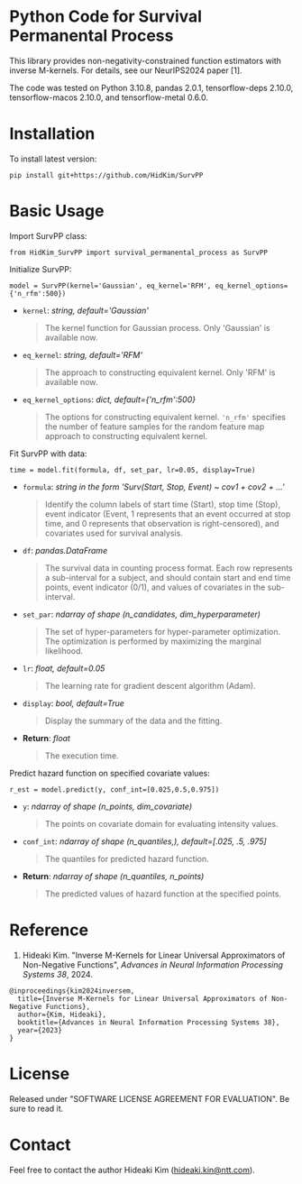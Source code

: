 # Python Code for Survival Permanental Process 
This library provides non-negativity-constrained function estimators with inverse M-kernels. For details, see our NeurIPS2024 paper [1].

The code was tested on Python 3.10.8, pandas 2.0.1, tensorflow-deps 2.10.0, tensorflow-macos 2.10.0, and tensorflow-metal 0.6.0.

# Installation
To install latest version:
```
pip install git+https://github.com/HidKim/SurvPP
```

# Basic Usage
Import SurvPP class:
```
from HidKim_SurvPP import survival_permanental_process as SurvPP
```
Initialize SurvPP:
```
model = SurvPP(kernel='Gaussian', eq_kernel='RFM', eq_kernel_options={'n_rfm':500})
```
- `kernel`: *string, default='Gaussian'* <br> 
  >The kernel function for Gaussian process. Only 'Gaussian' is available now.
- `eq_kernel`:  *string, default='RFM'* <br>
  >The approach to constructing equivalent kernel. Only 'RFM' is available now.  
- `eq_kernel_options`:  *dict, default={'n_rfm':500}* <br>
  >The options for constructing equivalent kernel. `'n_rfm'` specifies the number of feature samples for the random feature map approach to constructing equivalent kernel.
  
Fit SurvPP with data:
```
time = model.fit(formula, df, set_par, lr=0.05, display=True)
```
- `formula`: *string in the form 'Surv(Start, Stop, Event) ~ cov1 + cov2 + ...'* <br> 
  >Identify the column labels of start time (Start), stop time (Stop), event indicator (Event, 1 represents that an event occurred at stop time, and 0 represents that observation is right-censored), and covariates used for survival analysis.
- `df`:  *pandas.DataFrame*  <br>
  > The survival data in counting process format. Each row represents a sub-interval for a subject, and should contain start and end time points, event indicator (0/1), and values of covariates in the sub-interval.  
- `set_par`:  *ndarray of shape (n_candidates, dim_hyperparameter)*  <br>
  >The set of hyper-parameters for hyper-parameter optimization. The optimization is performed by maximizing the marginal likelihood.
- `lr`: *float, default=0.05* <br>
  >The learning rate for gradient descent algorithm (Adam).
- `display`:  *bool, default=True*  <br>
  >Display the summary of the data and the fitting. 
- **Return**: *float* <br>
  >The execution time.

Predict hazard function on specified covariate values:
```
r_est = model.predict(y, conf_int=[0.025,0.5,0.975])
```
- `y`: *ndarray of shape (n_points, dim_covariate)* <br> 
  >The points on covariate domain for evaluating intensity values.
- `conf_int`:  *ndarray of shape (n_quantiles,), default=[.025, .5, .975]*  <br>
  > The quantiles for predicted hazard function.
- **Return**: *ndarray of shape (n_quantiles, n_points)* <br>
  >The predicted values of hazard function at the specified points.

# Reference
1. Hideaki Kim. "Inverse M-Kernels for Linear Universal Approximators of Non-Negative Functions", *Advances in Neural Information Processing Systems 38*, 2024.
```
@inproceedings{kim2024inversem,
  title={Inverse M-Kernels for Linear Universal Approximators of Non-Negative Functions},
  author={Kim, Hideaki},
  booktitle={Advances in Neural Information Processing Systems 38},
  year={2023}
}
``` 

# License
Released under "SOFTWARE LICENSE AGREEMENT FOR EVALUATION". Be sure to read it.

# Contact
Feel free to contact the author Hideaki Kim (hideaki.kin@ntt.com).